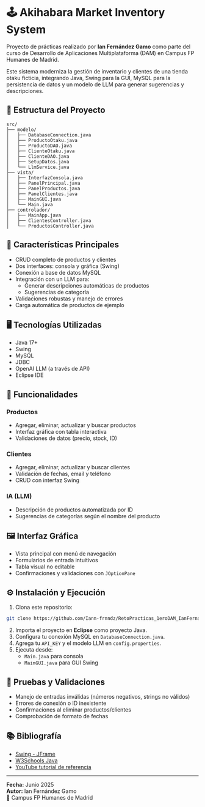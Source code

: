 # 🕹️ Akihabara Market Inventory System

Proyecto de prácticas realizado por **Ian Fernández Gamo** como parte del curso de Desarrollo de Aplicaciones Multiplataforma (DAM) en Campus FP Humanes de Madrid.

Este sistema moderniza la gestión de inventario y clientes de una tienda otaku ficticia, integrando Java, Swing para la GUI, MySQL para la persistencia de datos y un modelo de LLM para generar sugerencias y descripciones.

## 📁 Estructura del Proyecto

```
src/
├── modelo/
│   ├── DatabaseConnection.java
│   ├── ProductoOtaku.java
│   ├── ProductoDAO.java
│   ├── ClienteOtaku.java
│   ├── ClienteDAO.java
│   ├── SetupDatos.java
│   └── LlmService.java
├── vista/
│   ├── InterfazConsola.java
│   ├── PanelPrincipal.java
│   ├── PanelProductos.java
│   ├── PanelClientes.java
│   ├── MainGUI.java
│   └── Main.java
├── controlador/
│   ├── MainApp.java
│   ├── ClientesController.java
│   └── ProductosController.java
```

## 🚀 Características Principales

- CRUD completo de productos y clientes
- Dos interfaces: consola y gráfica (Swing)
- Conexión a base de datos MySQL
- Integración con un LLM para:
  - Generar descripciones automáticas de productos
  - Sugerencias de categoría
- Validaciones robustas y manejo de errores
- Carga automática de productos de ejemplo

## 🖥️ Tecnologías Utilizadas

- Java 17+
- Swing
- MySQL
- JDBC
- OpenAI LLM (a través de API)
- Eclipse IDE

## 🧪 Funcionalidades

### Productos
- Agregar, eliminar, actualizar y buscar productos
- Interfaz gráfica con tabla interactiva
- Validaciones de datos (precio, stock, ID)

### Clientes
- Agregar, eliminar, actualizar y buscar clientes
- Validación de fechas, email y teléfono
- CRUD con interfaz Swing

### IA (LLM)
- Descripción de productos automatizada por ID
- Sugerencias de categorías según el nombre del producto

## 🖼️ Interfaz Gráfica

- Vista principal con menú de navegación
- Formularios de entrada intuitivos
- Tabla visual no editable
- Confirmaciones y validaciones con `JOptionPane`

## ⚙️ Instalación y Ejecución

1. Clona este repositorio:

```bash
git clone https://github.com/Iann-frnndz/RetoPracticas_1eroDAM_IanFernandezGamo.git
```

2. Importa el proyecto en **Eclipse** como proyecto Java.
3. Configura tu conexión MySQL en `DatabaseConnection.java`.
4. Agrega tu `API_KEY` y el modelo LLM en `config.properties`.
5. Ejecuta desde:
   - `Main.java` para consola
   - `MainGUI.java` para GUI Swing

## 🧾 Pruebas y Validaciones

- Manejo de entradas inválidas (números negativos, strings no válidos)
- Errores de conexión o ID inexistente
- Confirmaciones al eliminar productos/clientes
- Comprobación de formato de fechas

## 📚 Bibliografía

- [Swing - JFrame](https://www.tutorialesprogramacionya.com/javaya/detalleconcepto.php?codigo=104)
- [W3Schools Java](https://www.w3schools.com/java/)
- [YouTube tutorial de referencia](https://youtu.be/ycY0W52eDUc?si=wQ3L1jFQvFdw9hz5)

---

**Fecha:** Junio 2025  
**Autor:** Ian Fernández Gamo  
📍 Campus FP Humanes de Madrid
